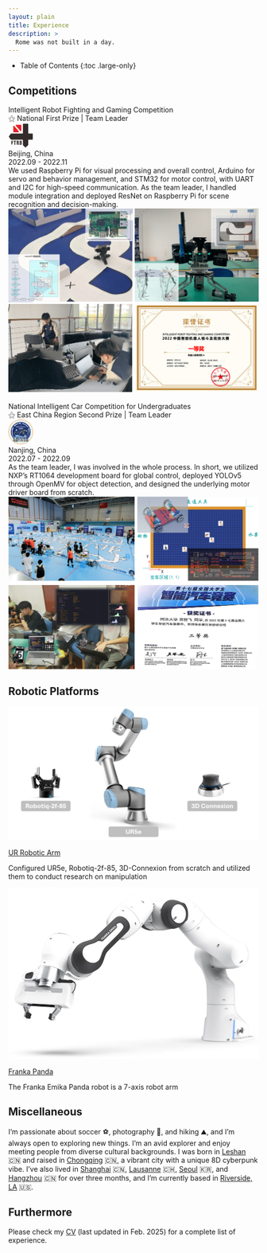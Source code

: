 ```yaml
---
layout: plain
title: Experience
description: >
  Rome was not built in a day.
---
```



<!--************************************************************************************************-->

- Table of Contents
{:toc .large-only}

<!--************************************************************************************************-->

## Competitions

<!-- AI ROBOT -->
<div class="competition-table">
    <div class="competition-title">
        <span class="competition-bold-title">Intelligent Robot Fighting and Gaming Competition</span>
        <br>
        <span class="competition-bold-light">⚝ National First Prize | Team Leader</span>
        <br>
    </div>
    <div class="competition-logo" >
        <img src="/assets/icons/game-firb.png" alt="firb-logo" style="height: 50px; width: 50px;">
    </div>
    <div class="competition-info" >
        <span class="competition-bold-italic">Beijing, China</span>
        <br>
        <span class="competition-bold-italic">2022.09 - 2022.11</span>
    </div>
</div>
<div class="competition-description">
    <span>
    We used Raspberry Pi for visual processing and overall control, Arduino for servo and behavior management, and STM32 for motor control, with UART and I2C for high-speed communication. As the team leader, I handled module integration and deployed ResNet on Raspberry Pi for scene recognition and decision-making.
    </span>
</div>
<div class="competition-image-container">
    <img src="/assets/competitions/airobot.png" alt="game-ai-robot-img">
</div>

<!-- MID -->
<br>

<!-- SMART CAR -->
<div class="competition-table">
    <div class="competition-title">
        <span class="competition-bold-title">National Intelligent Car Competition for Undergraduates</span>
        <br>
        <span class="competition-bold-light">⚝ East China Region Second Prize | Team Leader</span>
        <br>
    </div>
    <div class="competition-logo" >
        <img src="/assets/icons/game-smartcarrace.png" alt="firb-logo" style="height: 50px; width: 50px;">
    </div>
    <div class="competition-info" >
        <span class="competition-bold-italic">Nanjing, China</span>
        <br>
        <span class="competition-bold-italic">2022.07 - 2022.09</span>
    </div>
</div>
<div class="competition-description">
    <span>
  As the team leader, I was involved in the whole process. In short, we utilized NXP’s RT1064 development board for global control, deployed YOLOv5 through OpenMV for object detection, and designed the underlying motor driver board from scratch.
    </span>
</div>
<div class="competition-image-container">
    <img src="/assets/competitions/smartcar.png" alt="game-smart-car-img">
</div>


## Robotic Platforms

<div class="plantform-card-container">
    <div class="plantform-card">
        <img src="/assets/blog/ur_arm.png" alt="UR5e" class="plantform-card-image">
        <div class="plantform-card-content">
            <p class="plantform-card-title">
                <a href="/blog/robotics/2024-09-15-ur-robotic-arm/">UR Robotic Arm</a>
            </p>
            <p class="plantform-card-description">Configured UR5e, Robotiq-2f-85, 3D-Connexion from scratch and utilized them to conduct research on manipulation</p>
        </div>
    </div>
    <div class="plantform-card">
        <img src="/assets/blog/franka_arm.png" alt="Franka" class="plantform-card-image">
        <div class="plantform-card-content">
            <p class="plantform-card-title">
                <a href="/blog/robotics/2025-06-18-franka-panda/">Franka Panda</a>
            </p>
            <p class="plantform-card-description">The Franka Emika Panda robot is a 7-axis robot arm</p>
        </div>
    </div>
</div>


## Miscellaneous
I’m passionate about soccer ⚽️, photography 📸, and hiking ⛰️, and I’m always open to exploring new things. 
I’m an avid explorer and enjoy meeting people from diverse cultural backgrounds. 
I was born in [Leshan](https://en.wikipedia.org/wiki/Leshan) 🇨🇳 and raised in [Chongqing](https://en.wikipedia.org/wiki/Chongqing) 🇨🇳, a vibrant city with a unique 8D cyberpunk vibe.
I’ve also lived in [Shanghai](https://en.wikipedia.org/wiki/Shanghai) 🇨🇳, [Lausanne](https://en.wikipedia.org/wiki/Lausanne) 🇨🇭, [Seoul](https://en.wikipedia.org/wiki/Seoul) 🇰🇷, and [Hangzhou](https://en.wikipedia.org/wiki/Hangzhou) 🇨🇳 for over three months, and I’m currently based in [Riverside, LA](https://en.wikipedia.org/wiki/Riverside,_California) 🇺🇸.


## Furthermore
Please check my [CV](https://drive.google.com/file/d/188TomrJamBhVB0r13QgHT4oTGyGq4NAn/view?usp=drive_link) (last updated in Feb. 2025) for a complete list of experience.

<!-- Please check my [CV](/assets//zhefei/cv.pdf) for a full list of experiences. -->
<!-- <p>
<iframe src="/assets//zhefei/cv.pdf" width="100%" height="500px">
    This browser does not support PDFs. Please download the PDF to view it: <a href="/assets//zhefei/cv.pdf">Download PDF</a>.
</iframe> 
-->
